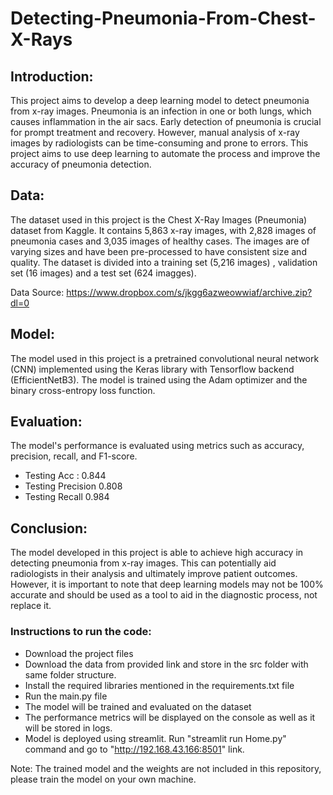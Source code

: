 # Detecting-Pneumonia-From-Chest-X-Rays

## Introduction:
This project aims to develop a deep learning model to detect pneumonia from x-ray images. Pneumonia is an infection in one or both lungs, which causes inflammation in the air sacs. Early detection of pneumonia is crucial for prompt treatment and recovery. However, manual analysis of x-ray images by radiologists can be time-consuming and prone to errors. This project aims to use deep learning to automate the process and improve the accuracy of pneumonia detection.

## Data:
The dataset used in this project is the Chest X-Ray Images (Pneumonia) dataset from Kaggle. It contains 5,863 x-ray images, with 2,828 images of pneumonia cases and 3,035 images of healthy cases. The images are of varying sizes and have been pre-processed to have consistent size and quality. The dataset is divided into a training set (5,216 images) , validation set (16 images) and a test set (624 imagges).

Data Source: https://www.dropbox.com/s/jkgg6azweowwiaf/archive.zip?dl=0

## Model:
The model used in this project is a pretrained convolutional neural network (CNN) implemented using the Keras library with Tensorflow backend (EfficientNetB3). The model is trained using the Adam optimizer and the binary cross-entropy loss function.

## Evaluation:
The model's performance is evaluated using metrics such as accuracy, precision, recall, and F1-score.
- Testing Acc :  0.844
- Testing Precision  0.808
- Testing Recall  0.984

## Conclusion:
The model developed in this project is able to achieve high accuracy in detecting pneumonia from x-ray images. This can potentially aid radiologists in their analysis and ultimately improve patient outcomes. However, it is important to note that deep learning models may not be 100% accurate and should be used as a tool to aid in the diagnostic process, not replace it.

### Instructions to run the code:

- Download the project files
- Download the data from provided link and store in the src folder with same folder structure.
- Install the required libraries mentioned in the requirements.txt file
- Run the main.py file
- The model will be trained and evaluated on the dataset
- The performance metrics will be displayed on the console as well as it will be stored in logs.
- Model is deployed using streamlit. Run "streamlit run Home.py" command and go to "http://192.168.43.166:8501" link.

Note: The trained model and the weights are not included in this repository, please train the model on your own machine.

